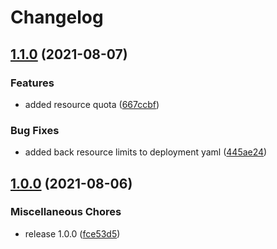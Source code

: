 # Changelog

## [1.1.0](https://www.github.com/rajesh-nitc/gcp-foundation/compare/v1.0.0...v1.1.0) (2021-08-07)


### Features

* added resource quota ([667ccbf](https://www.github.com/rajesh-nitc/gcp-foundation/commit/667ccbff9980f4c8f94f770d7d41653c958f3622))


### Bug Fixes

* added back resource limits to deployment yaml ([445ae24](https://www.github.com/rajesh-nitc/gcp-foundation/commit/445ae2412c3f615d89d1b46b0b395951083f0c1e))

## [1.0.0](https://www.github.com/rajesh-nitc/gcp-foundation/compare/v1.0.0...v1.0.0) (2021-08-06)


### Miscellaneous Chores

* release 1.0.0 ([fce53d5](https://www.github.com/rajesh-nitc/gcp-foundation/commit/fce53d5cc6a61c906116924e66231955789d710b))
